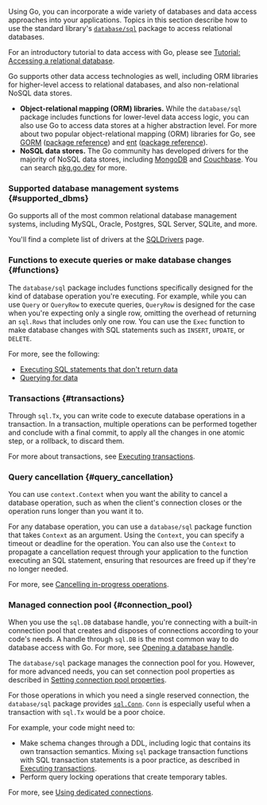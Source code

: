 <!--{
  "Title": "Accessing relational databases"
}-->

Using Go, you can incorporate a wide variety of databases and data access
approaches into your applications. Topics in this section describe how to use
the standard library's [`database/sql`](https://pkg.go.dev/database/sql)
package to access relational databases.

For an introductory tutorial to data access with Go, please see
[Tutorial: Accessing a relational database](/doc/tutorial/database-access).

Go supports other data access technologies as well, including ORM libraries
for higher-level access to relational databases, and also non-relational
NoSQL data stores.

*   **Object-relational mapping (ORM) libraries.** While the `database/sql`
    package includes functions for lower-level data access logic, you can
    also use Go to access data stores at a higher abstraction level. For more
    about two popular object-relational mapping (ORM) libraries for Go, see
    [GORM](https://gorm.io/index.html) ([package reference](https://pkg.go.dev/gorm.io/gorm))
    and [ent](https://entgo.io/) ([package reference](https://pkg.go.dev/entgo.io/ent)).
*   **NoSQL data stores.** The Go community has developed drivers for the
    majority of NoSQL data stores, including [MongoDB](https://docs.mongodb.com/drivers/go/)
    and [Couchbase](https://docs.couchbase.com/go-sdk/current/hello-world/overview.html).
    You can search [pkg.go.dev](https://pkg.go.dev/) for more.

### Supported database management systems {#supported_dbms}

Go supports all of the most common relational database management systems,
including MySQL, Oracle, Postgres, SQL Server, SQLite, and more.

You'll find a complete list of drivers at the
[SQLDrivers](https://github.com/golang/go/wiki/SQLDrivers) page.

### Functions to execute queries or make database changes {#functions}

The `database/sql` package includes functions specifically designed for the
kind of database operation you're executing. For example, while you can use
`Query` or `QueryRow` to execute queries, `QueryRow` is designed for the case
when you're expecting only a single row, omitting the overhead of returning
an `sql.Rows` that includes only one row. You can use the `Exec` function
to make database changes with SQL statements such as `INSERT`, `UPDATE`, or
`DELETE`.

For more, see the following:

*   [Executing SQL statements that don't return data](/doc/database/change-data)
*   [Querying for data](/doc/database/querying)

### Transactions {#transactions}

Through `sql.Tx`, you can write code to execute database operations in a
transaction. In a transaction, multiple operations can be performed together
and conclude with a final commit, to apply all the changes in one atomic
step, or a rollback, to discard them.

For more about transactions, see [Executing transactions](/doc/database/execute-transactions).

### Query cancellation {#query_cancellation}

You can use `context.Context` when you want the ability to cancel a database
operation, such as when the client's connection closes or the operation runs
longer than you want it to.

For any database operation, you can use a `database/sql` package function
that takes `Context` as an argument. Using the `Context`, you can specify a
timeout or deadline for the operation. You can also use the `Context` to
propagate a cancellation request through your application to the function
executing an SQL statement, ensuring that resources are freed up if they're
no longer needed.

For more, see [Cancelling in-progress operations](/doc/database/cancel-operations).

### Managed connection pool {#connection_pool}

When you use the `sql.DB` database handle, you're connecting with a built-in
connection pool that creates and disposes of connections according to your
code's needs. A handle through `sql.DB` is the most common way to do
database access with Go. For more, see
[Opening a database handle](/doc/database/open-handle). 

The `database/sql` package manages the connection pool for you. However, for
more advanced needs, you can set connection pool properties as described in
[Setting connection pool properties](/doc/database/manage-connections#connection_pool_properties).

For those operations in which you need a single reserved connection, the
`database/sql` package provides [`sql.Conn`](https://pkg.go.dev/database/sql#Conn).
`Conn` is especially useful when a transaction with `sql.Tx` would be a
poor choice.

For example, your code might need to:

*   Make schema changes through a DDL, including logic that contains its
    own transaction semantics. Mixing `sql` package transaction functions with
    SQL transaction statements is a poor practice, as described in
    [Executing transactions](/doc/database/execute-transactions).
*   Perform query locking operations that create temporary tables.

For more, see [Using dedicated connections](/doc/database/manage-connections#dedicated_connections).
